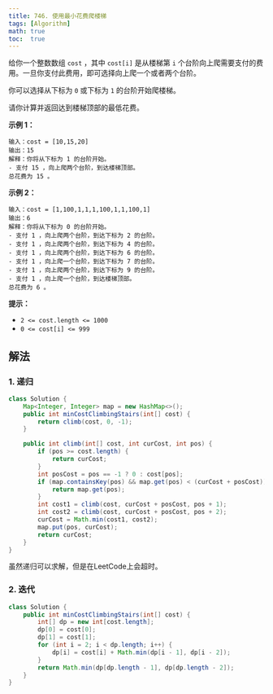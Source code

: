 ```yaml
---
title: 746. 使用最小花费爬楼梯
tags: [Algorithm]
math: true
toc:  true
---
```


给你一个整数数组 `cost` ，其中 `cost[i]` 是从楼梯第 `i` 个台阶向上爬需要支付的费用。一旦你支付此费用，即可选择向上爬一个或者两个台阶。

你可以选择从下标为 `0` 或下标为 `1` 的台阶开始爬楼梯。

请你计算并返回达到楼梯顶部的最低花费。

**示例 1：**

```
输入：cost = [10,15,20]
输出：15
解释：你将从下标为 1 的台阶开始。
- 支付 15 ，向上爬两个台阶，到达楼梯顶部。
总花费为 15 。
```

**示例 2：**

```
输入：cost = [1,100,1,1,1,100,1,1,100,1]
输出：6
解释：你将从下标为 0 的台阶开始。
- 支付 1 ，向上爬两个台阶，到达下标为 2 的台阶。
- 支付 1 ，向上爬两个台阶，到达下标为 4 的台阶。
- 支付 1 ，向上爬两个台阶，到达下标为 6 的台阶。
- 支付 1 ，向上爬一个台阶，到达下标为 7 的台阶。
- 支付 1 ，向上爬两个台阶，到达下标为 9 的台阶。
- 支付 1 ，向上爬一个台阶，到达楼梯顶部。
总花费为 6 。
```

**提示：**

- `2 <= cost.length <= 1000`
- `0 <= cost[i] <= 999`

## 解法

###  1. 递归

```java
class Solution {
    Map<Integer, Integer> map = new HashMap<>();
    public int minCostClimbingStairs(int[] cost) {
        return climb(cost, 0, -1);
    }

    public int climb(int[] cost, int curCost, int pos) {
        if (pos >= cost.length) {
            return curCost;
        }
        int posCost = pos == -1 ? 0 : cost[pos];
        if (map.containsKey(pos) && map.get(pos) < (curCost + posCost)) {
            return map.get(pos);
        }
        int cost1 = climb(cost, curCost + posCost, pos + 1);
        int cost2 = climb(cost, curCost + posCost, pos + 2);
        curCost = Math.min(cost1, cost2);
        map.put(pos, curCost);
        return curCost;
    }
}
```

虽然递归可以求解，但是在LeetCode上会超时。

### 2. 迭代

```java
class Solution {
    public int minCostClimbingStairs(int[] cost) {
        int[] dp = new int[cost.length];
        dp[0] = cost[0];
        dp[1] = cost[1];
        for (int i = 2; i < dp.length; i++) {
            dp[i] = cost[i] + Math.min(dp[i - 1], dp[i - 2]);
        }
        return Math.min(dp[dp.length - 1], dp[dp.length - 2]);
    }
}
```


